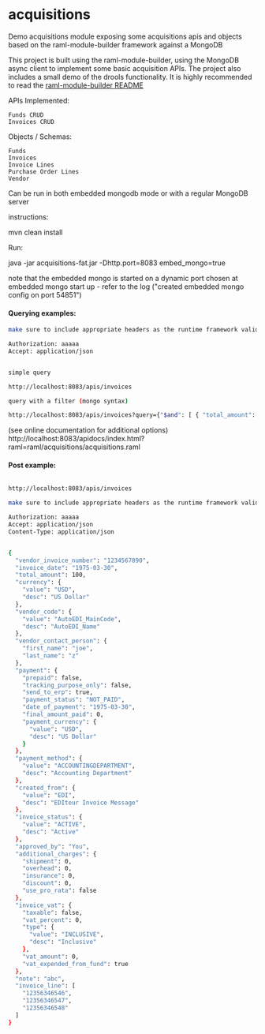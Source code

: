 # acquisitions
Demo acquisitions module exposing some acquisitions apis and objects based on the raml-module-builder framework against a MongoDB

This project is built using the raml-module-builder, using the MongoDB async client to implement some basic acquisition APIs. The project also includes a small demo of the drools functionality. It is highly recommended to read the [raml-module-builder README](https://github.com/folio-org/raml-module-builder/blob/master/README.md)

APIs Implemented:

    Funds CRUD
    Invoices CRUD

Objects / Schemas:

    Funds
    Invoices
    Invoice Lines
    Purchase Order Lines
    Vendor

Can be run in both embedded mongodb mode or with a regular MongoDB server

instructions:

mvn clean install

Run:

java -jar acquisitions-fat.jar -Dhttp.port=8083 embed_mongo=true

note that the embedded mongo is started on a dynamic port chosen at embedded mongo start up - refer to the log ("created embedded mongo config on port 54851")


#### Querying examples:

```sh
make sure to include appropriate headers as the runtime framework validates them

Authorization: aaaaa
Accept: application/json


simple query

http://localhost:8083/apis/invoices

query with a filter (mongo syntax)

http://localhost:8083/apis/invoices?query={"$and": [ { "total_amount": { "$lt": 111 } }, { "vendor_contact_person.first_name": "joe" } ]}
```

(see online documentation for additional options)
http://localhost:8083/apidocs/index.html?raml=raml/acquisitions/acquisitions.raml

#### Post example:

```sh

http://localhost:8083/apis/invoices

make sure to include appropriate headers as the runtime framework validates them

Authorization: aaaaa
Accept: application/json
Content-Type: application/json


{
  "vendor_invoice_number": "1234567890",
  "invoice_date": "1975-03-30",
  "total_amount": 100,
  "currency": {
    "value": "USD",
    "desc": "US Dollar"
  },
  "vendor_code": {
    "value": "AutoEDI_MainCode",
    "desc": "AutoEDI_Name"
  },
  "vendor_contact_person": {
    "first_name": "joe",
    "last_name": "z"
  },
  "payment": {
    "prepaid": false,
    "tracking_purpose_only": false,
    "send_to_erp": true,
    "payment_status": "NOT_PAID",
    "date_of_payment": "1975-03-30",
    "final_amount_paid": 0,
    "payment_currency": {
      "value": "USD",
      "desc": "US Dollar"
    }
  },
  "payment_method": {
    "value": "ACCOUNTINGDEPARTMENT",
    "desc": "Accounting Department"
  },
  "created_from": {
    "value": "EDI",
    "desc": "EDIteur Invoice Message"
  },
  "invoice_status": {
    "value": "ACTIVE",
    "desc": "Active"
  },
  "approved_by": "You",
  "additional_charges": {
    "shipment": 0,
    "overhead": 0,
    "insurance": 0,
    "discount": 0,
    "use_pro_rata": false
  },
  "invoice_vat": {
    "taxable": false,
    "vat_percent": 0,
    "type": {
      "value": "INCLUSIVE",
      "desc": "Inclusive"
    },
    "vat_amount": 0,
    "vat_expended_from_fund": true
  },
  "note": "abc",
  "invoice_line": [
    "12356346546",
    "12356346547",
    "12356346548"
  ]
}

```